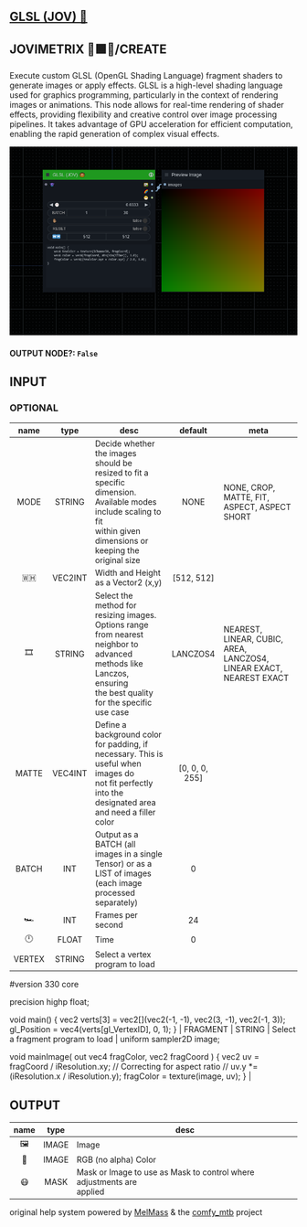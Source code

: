## [GLSL (JOV) 🍩](https://github.com/Amorano/Jovimetrix-examples/blob/master/node/GLSL/GLSL.md)

## JOVIMETRIX 🔺🟩🔵/CREATE


Execute custom GLSL (OpenGL Shading Language) fragment shaders to generate images or apply effects. GLSL is a high-level shading language used for graphics programming, particularly in the context of rendering images or animations. This node allows for real-time rendering of shader effects, providing flexibility and creative control over image processing pipelines. It takes advantage of GPU acceleration for efficient computation, enabling the rapid generation of complex visual effects.


![GLSL](https://raw.githubusercontent.com/Amorano/Jovimetrix-examples/master/node/GLSL/GLSL.png)

#### OUTPUT NODE?: `False`

## INPUT

### OPTIONAL

name | type | desc | default | meta
:---:|:---:|---|:---:|---
MODE  |  STRING  | Decide whether the images should be<br>resized to fit a specific dimension.<br>Available modes include scaling to fit<br>within given dimensions or keeping the<br>original size | NONE | NONE, CROP, MATTE, FIT, ASPECT, ASPECT<br>SHORT
🇼🇭  |  VEC2INT  | Width and Height as a Vector2 (x,y) | [512, 512] | 
🎞️  |  STRING  | Select the method for resizing images.<br>Options range from nearest neighbor to<br>advanced methods like Lanczos, ensuring<br>the best quality for the specific use case | LANCZOS4 | NEAREST, LINEAR, CUBIC, AREA, LANCZOS4,<br>LINEAR EXACT, NEAREST EXACT
MATTE  |  VEC4INT  | Define a background color for padding, if<br>necessary. This is useful when images do<br>not fit perfectly into the designated area<br>and need a filler color | [0, 0, 0, 255] | 
BATCH  |  INT  | Output as a BATCH (all images in a single<br>Tensor) or as a LIST of images (each image<br>processed separately) | 0 | 
🏎️  |  INT  | Frames per second | 24 | 
🕛  |  FLOAT  | Time | 0 | 
VERTEX  |  STRING  | Select a vertex program to load | 
#version 330 core

precision highp float;

void main()
{
    vec2 verts[3] = vec2[](vec2(-1, -1), vec2(3, -1), vec2(-1, 3));
    gl_Position = vec4(verts[gl_VertexID], 0, 1);
}
 | 
FRAGMENT  |  STRING  | Select a fragment program to load | 
uniform sampler2D image;

void mainImage( out vec4 fragColor, vec2 fragCoord ) {
    vec2 uv = fragCoord / iResolution.xy;
    // Correcting for aspect ratio
    // uv.y *= (iResolution.x / iResolution.y);
    fragColor = texture(image, uv);
}
 | 

## OUTPUT

name | type | desc
:---:|:---:|---
🖼️  |  IMAGE  | Image 
🌈  |  IMAGE  | RGB (no alpha) Color 
😷  |  MASK  | Mask or Image to use as Mask to control where adjustments are<br>applied 

original help system powered by [MelMass](https://github.com/melMass) & the [comfy_mtb](https://github.com/melMass/comfy_mtb) project